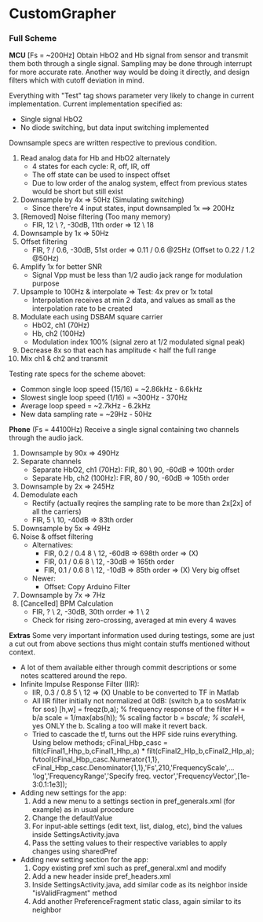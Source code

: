 # CustomGrapher
### Full Scheme
**MCU** [Fs = ~200Hz]
Obtain HbO2 and Hb signal from sensor and transmit them both through a single signal.
Sampling may be done through interrupt for more accurate rate. Another way would be
doing it directly, and design filters which with cutoff deviation in mind.

Everything with "Test" tag shows parameter very likely to change in current implementation.
Current implementation specified as:

   - Single signal HbO2
   - No diode switching, but data input switching implemented
   
Downsample specs are written respective to previous condition.

1. Read analog data for Hb and HbO2 alternately
   - 4 states for each cycle: R, off, IR, off
   - The off state can be used to inspect offset
   - Due to low order of the analog system, effect from
	 previous states would be short but still exist
2. Downsample by 4x => 50Hz (Simulating switching)
   - Since there're 4 input states, input downsampled 1x ==> 200Hz
3. [Removed] Noise filtering (Too many memory)
   - FIR, 12 \ ?, -30dB, 11th order => 12 \ 18
4. Downsample by 1x => 50Hz
4. Offset filtering
   - FIR, ? / 0.6, -30dB, 51st order => 0.11 / 0.6  @25Hz (Offset to 0.22 / 1.2 @50Hz)
5. Amplify 1x for better SNR
   - Signal Vpp must be less than 1/2 audio jack range for modulation purpose
6. Upsample to 100Hz & interpolate => Test: 4x prev or 1x total
   - Interpolation receives at min 2 data, and values as small as
     the interpolation rate to be created
6. Modulate each using DSBAM square carrier
   - HbO2, ch1 (70Hz)
   - Hb,   ch2 (100Hz)
   - Modulation index 100% (signal zero at 1/2 modulated signal peak)
7. Decrease 8x so that each has amplitude < half the full range
8. Mix ch1 & ch2 and transmit

Testing rate specs for the scheme abovet:
   
   - Common single loop speed (15/16) = ~2.86kHz - 6.6kHz
   - Slowest single loop speed (1/16) = ~300Hz - 370Hz
   - Average loop speed = ~2.7kHz - 6.2kHz
   - New data sampling rate = ~29Hz - 50Hz
   
   
   
**Phone** (Fs = 44100Hz)
Receive a single signal containing two channels through the audio jack.
1. Downsample by 90x => 490Hz
2. Separate channels
   - Separate HbO2, ch1  (70Hz): FIR, 80 \ 90, -60dB => 100th order
   - Separate Hb,   ch2 (100Hz): FIR, 80 / 90, -60dB => 105th order
3. Downsample by 2x => 245Hz
4. Demodulate each
   - Rectify (actually reqires the sampling rate to be more than 2x[2x] of all the carriers)
   - FIR, 5 \ 10, -40dB => 83th order
5. Downsample by 5x => 49Hz
6. Noise & offset filtering
   - Alternatives:
     - FIR, 0.2 / 0.4 8 \ 12, -60dB => 698th order => (X)
     - FIR, 0.1 / 0.6 8 \ 12, -30dB => 165th order
	 - FIR, 0.1 / 0.6 8 \ 12, -10dB => 85th order  => (X) Very big offset
   - Newer:
     - Offset: Copy Arduino Filter
7. Downsample by 7x => 7Hz
8. [Cancelled] BPM Calculation
   - FIR, ? \ 2, -30dB, 30th orrder => 1 \ 2
   - Check for rising zero-crossing, averaged at min every 4 waves
	 
**Extras**
Some very important information used during testings, some are just a cut out from above sections
thus might contain stuffs mentioned without context.
- A lot of them available either through commit descriptions or some notes scattered around the repo.
- Infinite Impulse Response Filter (IIR):
   - IIR, 0.3 / 0.8 5 \ 12 => (X) Unable to be converted to TF in Matlab
   - All IIR filter initially not normalized at 0dB: (switch b,a to sosMatrix for sos)
        [h,w] = freqz(b,a);    % frequency response of the filter H = b/a
        scale = 1/max(abs(h)); % scaling factor
        b = b*scale;           % scale*H, yes ONLY the b. Scaling a too will make it revert back.
   - Tried to cascade the tf, turns out the HPF side ruins everything. Using below methods;
        cFinal_Hbp_casc = filt(cFinal1_Hhp_b,cFinal1_Hhp_a) * filt(cFinal2_Hlp_b,cFinal2_Hlp_a);
        fvtool(cFinal_Hbp_casc.Numerator{1,1}, cFinal_Hbp_casc.Denominator{1,1},'Fs',210,'FrequencyScale',...
		'log','FrequencyRange','Specify freq. vector','FrequencyVector',[1e-3:0.1:1e3]);
- Adding new settings for the app:
   1. Add a new menu to a settings section in pref_generals.xml (for example) as in usual procedure
   2. Change the defaultValue
   3. For input-able settings (edit text, list, dialog, etc), bind the values inside SettingsActivity.java
   4. Pass the setting values to their respective variables to apply changes using sharedPref
- Adding new setting section for the app:
   1. Copy existing pref xml such as pref_general.xml and modify
   2. Add a new header inside pref_headers.xml
   3. Inside SettingsActivity.java, add similar code as its neighbor inside "isValidFragment" method
   4. Add another PreferenceFragment static class, again similar to its neighbor